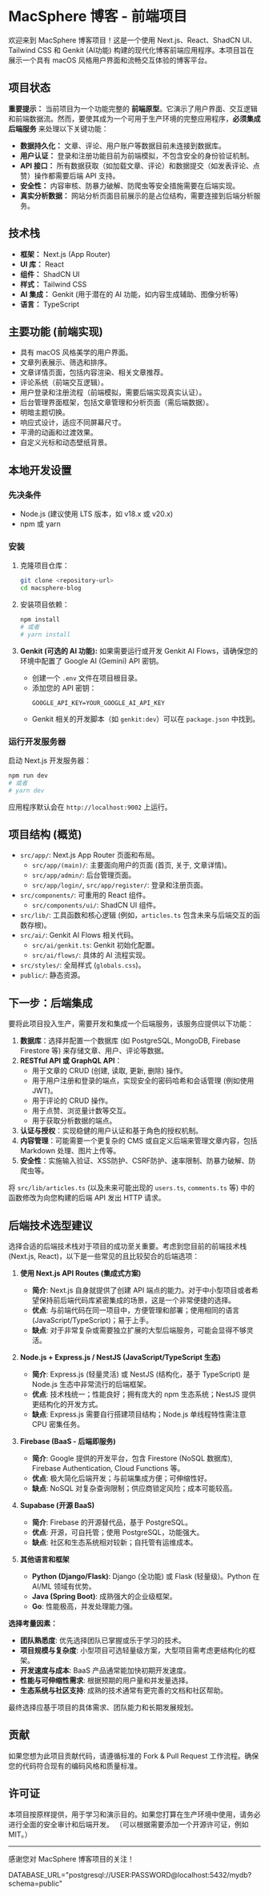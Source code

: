 # MacSphere 博客 - 前端项目

欢迎来到 MacSphere 博客项目！这是一个使用 Next.js、React、ShadCN UI、Tailwind CSS 和 Genkit (AI功能) 构建的现代化博客前端应用程序。本项目旨在展示一个具有 macOS 风格用户界面和流畅交互体验的博客平台。

## 项目状态

**重要提示：** 当前项目为一个功能完整的 **前端原型**。它演示了用户界面、交互逻辑和前端数据流。然而，要使其成为一个可用于生产环境的完整应用程序，**必须集成后端服务** 来处理以下关键功能：

*   **数据持久化：** 文章、评论、用户账户等数据目前未连接到数据库。
*   **用户认证：** 登录和注册功能目前为前端模拟，不包含安全的身份验证机制。
*   **API 接口：** 所有数据获取（如加载文章、评论）和数据提交（如发表评论、点赞）操作都需要后端 API 支持。
*   **安全性：** 内容审核、防暴力破解、防爬虫等安全措施需要在后端实现。
*   **真实分析数据：** 网站分析页面目前展示的是占位结构，需要连接到后端分析服务。

## 技术栈

*   **框架：** Next.js (App Router)
*   **UI 库：** React
*   **组件：** ShadCN UI
*   **样式：** Tailwind CSS
*   **AI 集成：** Genkit (用于潜在的 AI 功能，如内容生成辅助、图像分析等)
*   **语言：** TypeScript

## 主要功能 (前端实现)

*   具有 macOS 风格美学的用户界面。
*   文章列表展示、筛选和排序。
*   文章详情页面，包括内容渲染、相关文章推荐。
*   评论系统（前端交互逻辑）。
*   用户登录和注册流程（前端模拟，需要后端实现真实认证）。
*   后台管理界面框架，包括文章管理和分析页面（需后端数据）。
*   明暗主题切换。
*   响应式设计，适应不同屏幕尺寸。
*   平滑的动画和过渡效果。
*   自定义光标和动态壁纸背景。

## 本地开发设置

### 先决条件

*   Node.js (建议使用 LTS 版本，如 v18.x 或 v20.x)
*   npm 或 yarn

### 安装

1.  克隆项目仓库：
    ```bash
    git clone <repository-url>
    cd macsphere-blog 
    ```

2.  安装项目依赖：
    ```bash
    npm install
    # 或者
    # yarn install
    ```

3.  **Genkit (可选的 AI 功能):**
    如果需要运行或开发 Genkit AI Flows，请确保您的环境中配置了 Google AI (Gemini) API 密钥。
    *   创建一个 `.env` 文件在项目根目录。
    *   添加您的 API 密钥：
        ```env
        GOOGLE_API_KEY=YOUR_GOOGLE_AI_API_KEY
        ```
    *   Genkit 相关的开发脚本（如 `genkit:dev`）可以在 `package.json` 中找到。

### 运行开发服务器

启动 Next.js 开发服务器：

```bash
npm run dev
# 或者
# yarn dev
```

应用程序默认会在 `http://localhost:9002` 上运行。

## 项目结构 (概览)

*   `src/app/`: Next.js App Router 页面和布局。
    *   `src/app/(main)/`: 主要面向用户的页面 (首页, 关于, 文章详情)。
    *   `src/app/admin/`: 后台管理页面。
    *   `src/app/login/`, `src/app/register/`: 登录和注册页面。
*   `src/components/`: 可重用的 React 组件。
    *   `src/components/ui/`: ShadCN UI 组件。
*   `src/lib/`: 工具函数和核心逻辑 (例如，`articles.ts` 包含未来与后端交互的函数存根)。
*   `src/ai/`: Genkit AI Flows 相关代码。
    *   `src/ai/genkit.ts`: Genkit 初始化配置。
    *   `src/ai/flows/`: 具体的 AI 流程实现。
*   `src/styles/`: 全局样式 (`globals.css`)。
*   `public/`: 静态资源。

## 下一步：后端集成

要将此项目投入生产，需要开发和集成一个后端服务，该服务应提供以下功能：

1.  **数据库**：选择并配置一个数据库 (如 PostgreSQL, MongoDB, Firebase Firestore 等) 来存储文章、用户、评论等数据。
2.  **RESTful API 或 GraphQL API**：
    *   用于文章的 CRUD (创建, 读取, 更新, 删除) 操作。
    *   用于用户注册和登录的端点，实现安全的密码哈希和会话管理 (例如使用 JWT)。
    *   用于评论的 CRUD 操作。
    *   用于点赞、浏览量计数等交互。
    *   用于获取分析数据的端点。
3.  **认证与授权**：实现稳健的用户认证和基于角色的授权机制。
4.  **内容管理**：可能需要一个更复杂的 CMS 或自定义后端来管理文章内容，包括 Markdown 处理、图片上传等。
5.  **安全性**：实施输入验证、XSS防护、CSRF防护、速率限制、防暴力破解、防爬虫等。

将 `src/lib/articles.ts` (以及未来可能出现的 `users.ts`, `comments.ts` 等) 中的函数修改为向您构建的后端 API 发出 HTTP 请求。

## 后端技术选型建议

选择合适的后端技术栈对于项目的成功至关重要。考虑到您目前的前端技术栈 (Next.js, React)，以下是一些常见的且比较契合的后端选项：

1.  **使用 Next.js API Routes (集成式方案)**
    *   **简介**: Next.js 自身就提供了创建 API 端点的能力。对于中小型项目或者希望保持前后端代码库紧密集成的场景，这是一个非常便捷的选择。
    *   **优点**: 与前端代码在同一项目中，方便管理和部署；使用相同的语言 (JavaScript/TypeScript)；易于上手。
    *   **缺点**: 对于非常复杂或需要独立扩展的大型后端服务，可能会显得不够灵活。

2.  **Node.js + Express.js / NestJS (JavaScript/TypeScript 生态)**
    *   **简介**: Express.js (轻量灵活) 或 NestJS (结构化，基于 TypeScript) 是 Node.js 生态中非常流行的后端框架。
    *   **优点**: 技术栈统一；性能良好；拥有庞大的 npm 生态系统；NestJS 提供更结构化的开发方式。
    *   **缺点**: Express.js 需要自行搭建项目结构；Node.js 单线程特性需注意 CPU 密集任务。

3.  **Firebase (BaaS - 后端即服务)**
    *   **简介**: Google 提供的开发平台，包含 Firestore (NoSQL 数据库), Firebase Authentication, Cloud Functions 等。
    *   **优点**: 极大简化后端开发；与前端集成方便；可伸缩性好。
    *   **缺点**: NoSQL 对复杂查询限制；供应商锁定风险；成本可能较高。

4.  **Supabase (开源 BaaS)**
    *   **简介**: Firebase 的开源替代品，基于 PostgreSQL。
    *   **优点**: 开源，可自托管；使用 PostgreSQL，功能强大。
    *   **缺点**: 社区和生态系统相对较新；自托管有运维成本。

5.  **其他语言和框架**
    *   **Python (Django/Flask)**: Django (全功能) 或 Flask (轻量级)。Python 在 AI/ML 领域有优势。
    *   **Java (Spring Boot)**: 成熟强大的企业级框架。
    *   **Go**: 性能极高，并发处理能力强。

**选择考量因素：**

*   **团队熟悉度**: 优先选择团队已掌握或乐于学习的技术。
*   **项目规模与复杂度**: 小型项目可选轻量级方案，大型项目需考虑更结构化的框架。
*   **开发速度与成本**: BaaS 产品通常能加快初期开发速度。
*   **性能与可伸缩性需求**: 根据预期的用户量和并发量选择。
*   **生态系统与社区支持**: 成熟的技术通常有更完善的文档和社区帮助。

最终选择应基于项目的具体需求、团队能力和长期发展规划。

## 贡献

如果您想为此项目贡献代码，请遵循标准的 Fork & Pull Request 工作流程。确保您的代码符合现有的编码风格和质量标准。

## 许可证

本项目按原样提供，用于学习和演示目的。如果您打算在生产环境中使用，请务必进行全面的安全审计和后端开发。
（可以根据需要添加一个开源许可证，例如 MIT。）

---

感谢您对 MacSphere 博客项目的关注！

DATABASE_URL="postgresql://USER:PASSWORD@localhost:5432/mydb?schema=public"
